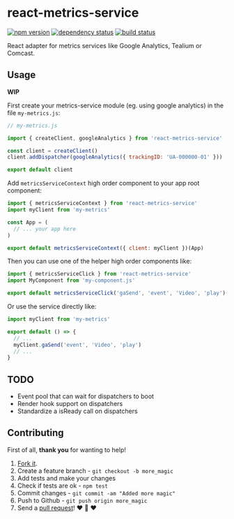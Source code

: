 # react-metrics-service
[![npm version](https://img.shields.io/npm/v/react-metrics-service.svg?style=flat-square)](https://www.npmjs.com/package/react-metrics-service)
[![dependency status](https://img.shields.io/david/team-767/react-metrics-service.svg?style=flat-square)](https://david-dm.org/team-767/react-metrics-service)
[![build status](https://img.shields.io/travis/team-767/react-metrics-service.svg?style=flat-square)](https://travis-ci.org/team-767/react-metrics-service)

React adapter for metrics services like Google Analytics, Tealium or Comcast.

## Usage

**WIP**

First create your metrics-service module (eg. using google analytics) in the file `my-metrics.js`:

```js
// my-metrics.js

import { createClient, googleAnalytics } from 'react-metrics-service'

const client = createClient()
client.addDispatcher(googleAnalytics({ trackingID: 'UA-000000-01' }))

export default client
```

Add `metricsServiceContext` high order component to your app root component:

```js
import { metricsServiceContext } from 'react-metrics-service'
import myClient from 'my-metrics'

const App = (
  // ... your app here
)

export default metricsServiceContext({ client: myClient })(App)
```

Then you can use one of the helper high order components like:

```js
import { metricsServiceClick } from 'react-metrics-service'
import MyComponent from 'my-component.js'

export default metricsServiceClick('gaSend', 'event', 'Video', 'play')(MyComponent)
```

Or use the service directly like:

```js
import myClient from 'my-metrics'

export default () => {
  // ...
  myClient.gaSend('event', 'Video', 'play')
  // ...
}
```

## TODO

* Event pool that can wait for dispatchers to boot
* Render hook support on dispatchers
* Standardize a isReady call on dispatchers

## Contributing

First of all, **thank you** for wanting to help!

1. [Fork it](https://help.github.com/articles/fork-a-repo).
2. Create a feature branch - `git checkout -b more_magic`
3. Add tests and make your changes
4. Check if tests are ok - `npm test`
5. Commit changes - `git commit -am "Added more magic"`
6. Push to Github - `git push origin more_magic`
7. Send a [pull request](https://help.github.com/articles/using-pull-requests)! :heart: :sparkling_heart: :heart:
